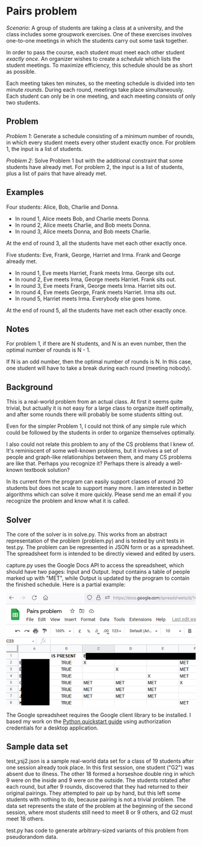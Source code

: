 
Pairs problem
=============

_Scenario_: A group of students are taking a class at a university,
and the class includes some groupwork exercises.
One of these exercises involves one-to-one meetings in which the
students carry out some task together.

In order to pass the course, each student must meet each other
student _exactly once_. An organizer wishes to
create a _schedule_ which lists the student meetings.
To maximize efficiency, this schedule should be as short as possible.

Each meeting takes ten minutes, so the meeting schedule is divided
into ten minute _rounds_. During each round, meetings
take place simultaneously. Each student can only be in one
meeting, and each meeting consists of only two students.

Problem
-------

_Problem 1_: Generate a schedule consisting of a minimum number
of rounds, in which every student meets every other student
exactly once. For problem 1, the input is a list of students.

_Problem 2_: Solve Problem 1 but with the additional constraint
that some students have already met. For problem 2, the input
is a list of students, plus a list of pairs that have already met.

Examples
--------

Four students: Alice, Bob, Charlie and Donna.

* In round 1, Alice meets Bob, and Charlie meets Donna.
* In round 2, Alice meets Charlie, and Bob meets Donna.
* In round 3, Alice meets Donna, and Bob meets Charlie.

At the end of round 3, all the students have met each other exactly once.

Five students: Eve, Frank, George, Harriet and Irma.
Frank and George already met.

* In round 1, Eve meets Harriet, Frank meets Irma. George sits out.
* In round 2, Eve meets Irma, George meets Harriet. Frank sits out.
* In round 3, Eve meets Frank, George meets Irma. Harriet sits out.
* In round 4, Eve meets George, Frank meets Harriet. Irma sits out.
* In round 5, Harriet meets Irma. Everybody else goes home.

At the end of round 5, all the students have met each other exactly once.

Notes
-----

For problem 1, if there are N students, and N is an even number, then the
optimal number of rounds is N - 1.

If N is an odd number, then the optimal number of rounds is N. In
this case, one student will have to take a break during each round
(meeting nobody).


Background
----------

This is a real-world problem from an actual class. At first it
seems quite trivial, but actually it is not easy for a large class
to organize itself optimally, and after some rounds there will
probably be some students sitting out.

Even for the simpler Problem 1, I could not think of any simple rule
which could be followed by the students in order to organize themselves
optimally.

I also could not relate this problem to any of the CS problems
that I knew of. It's reminiscent of some well-known problems, but
it involves a set of people and graph-like relationships between them,
and many CS problems are like that. Perhaps you recognize it? Perhaps
there is already a well-known textbook solution?

In its current form the program can easily support classes of around
20 students but does not scale to support many more. I am interested
in better algorithms which can solve it more quickly. Please send me an
email if you recognize the problem and know what it is called.


Solver
------

The core of the solver is in solve.py. This works from an abstract
representation of the problem (problem.py) and is tested by unit
tests in test.py. The problem can be represented in JSON form
or as a spreadsheet. The spreadsheet form is intended to be
directly viewed and edited by users.

capture.py uses the Google Docs API to access the spreadsheet,
which should have two pages: Input and Output. Input contains
a table of people marked up with "MET", while Output is updated
by the program to contain the finished schedule. Here is a partial
example:

![screenshot](/sample.png)

The Google spreadsheet requires the Google
client library to be installed. I based my work on the
[Python quickstart guide](https://developers.google.com/sheets/api/quickstart/python)
using authorization credentials for a desktop application.

Sample data set
---------------

test\_ysj2.json is a sample real-world data set for a class of
19 students after one session already took place. In this first
session, one student ("G2") was absent due to illness. The other
18 formed a horseshoe double ring in which 9 were on the inside
and 9 were on the outside. The students rotated after each round,
but after 9 rounds, discovered that they had returned to their
original pairings. They attempted to pair up by hand, but this
left some students with nothing to do, because pairing is
not a trivial problem. The data set represents the state of 
the problem at the beginning of the second session,
where most students still need to meet 8 or 9 others,
and G2 must meet 18 others.

test.py has code to generate arbitrary-sized variants of this
problem from pseudorandom data.

